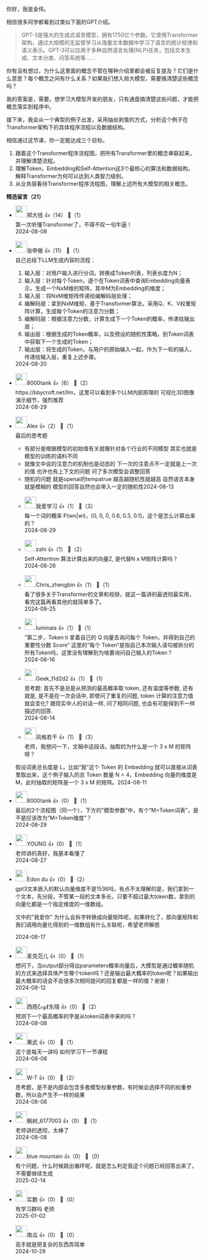 你好，我是金伟。

相信很多同学都看到过类似下面的GPT介绍。

> GPT-3是强大的生成式语言模型，拥有1750亿个参数。它使用Transformer架构，通过大规模的无监督学习从海量文本数据中学习了语言的统计规律和语义表示。GPT-3可以应用于多种自然语言处理(NLP)任务，包括文本生成、文本分类、问答系统等……

你有没有想过，为什么这里面的概念不管在哪种介绍里都会被反复提及？它们是什么意思？每个概念之间有什么关系？如果我们想入局大模型，需要搞清楚这些概念吗？

我的答案是，需要。想学习大模型开发的朋友，只有通盘搞清楚这些问题，才能把概念落实到程序中。

接下来，我会从一个典型的例子出发，采用抽丝剥茧的方式，分析这个例子在Transformer架构下的具体程序流程以及数据结构。

相信通过这节课，你一定能达成三个目标。

1. 跟着这个Transformer程序流程图，把所有Transformer里的概念串联起来，并理解清楚流程。
2. 理解Token，Embedding和Self-Attention这3个最核心的算法和数据结构，解释Transformer为何可以达到人类智力级别。
3. 从业务层看待Transformer程序流程图，理解上述所有大模型的相关概念。
<div><strong>精选留言（21）</strong></div><ul>
<li><img src="https://static001.geekbang.org/account/avatar/00/16/ef/5b/ff28088f.jpg" width="30px"><span>郑大钱</span> 👍（14） 💬（1）<div>第一次听懂Transformer了，不得不叹一句牛逼！</div>2024-08-08</li><br/><li><img src="https://static001.geekbang.org/account/avatar/00/12/0a/a4/828a431f.jpg" width="30px"><span>张申傲</span> 👍（11） 💬（1）<div>自己总结下LLM生成内容的流程：

1. 输入层：对用户输入进行分词，转换成Token列表，列表长度为N；
2. 输入层：针对每个Token，逐个在Token词表中查询Embedding向量表示，生成一个NxM维的矩阵，其中M为Embedding的维度；
3. 输入层：将NxM维矩阵传递给编解码层处理；
4. 编解码层：拿到NxM维矩，基于Transformer算法，采用Q、K、V权重矩阵计算，生成每个Token的注意力分数；
5. 编解码层：根据注意力分数，计算生成下一个Token的概率，传递给输出层；
6. 输出层：根据生成的Token概率，以及预设的随机性策略，到Token词表中获取下一个生成的Token；
7. 输出层：将生成的Token，与用户的原始输入一起，作为下一轮的输入，传递给输入层，重复上述步骤。</div>2024-08-20</li><br/><li><img src="" width="30px"><span>8000tank</span> 👍（6） 💬（2）<div>https:&#47;&#47;bbycroft.net&#47;llm，这里可以看到多个LLM内部原理的 可视化3D图像演示细节，强烈推荐</div>2024-08-29</li><br/><li><img src="http://thirdwx.qlogo.cn/mmopen/vi_32/Q0j4TwGTfTI8qibAw4lRCic1pbnA6yzQU3UqtQm3NqV1bUJ5EiaUnJ24V1yf4rtY7n2Wx7ZVvTemqq5a61ERWrrHA/132" width="30px"><span>Alex</span> 👍（2） 💬（1）<div>最后的思考题 
- 有部分是根据模型的初始值有关就像针对各个行业的不同模型 其实也就是模型的训练的语料不同
- 就像文中说的注意力的机制也是动态的 下一次的注意点不一定就是上一次的值 也许也有上下文的问题 问了多次模型会调整回答
- 随机的问题 就是openai的tempatrue 越高越随机性就越高 自然语言本身就是模糊的 模型的回答自然也会带入一定的随机性</div>2024-08-13</li><br/><li><img src="https://static001.geekbang.org/account/avatar/00/10/40/1c/19fea99b.jpg" width="30px"><span>我爱学习</span> 👍（1） 💬（3）<div>每一个词的概率 P(wn|wi)，[0, 0, 0, 0.6, 0.3, 0.1]，这个是怎么计算出来的？</div>2024-08-29</li><br/><li><img src="http://thirdwx.qlogo.cn/mmopen/vi_32/Q0j4TwGTfTIofiaCAziajdQnbvrfpEkpCKVFgO62y6zicamhjF1BAWZSRcCVaTBXLIerLsGeZCic7XS7KOEkTN4fRg/132" width="30px"><span>zahi</span> 👍（1） 💬（2）<div>Self-Attention 算法计算出来的向量Z, 是代替N x M矩阵计算吗？</div>2024-08-26</li><br/><li><img src="https://static001.geekbang.org/account/avatar/00/26/8a/f4/149802dd.jpg" width="30px"><span>Chris_zhengbin</span> 👍（1） 💬（1）<div>看了很多关于Transformer的文章和视频，就这一篇讲的最透彻最实用，看完这篇再看其他的就简单多了。</div>2024-08-25</li><br/><li><img src="https://static001.geekbang.org/account/avatar/00/26/b4/99/353fe94e.jpg" width="30px"><span>luminais</span> 👍（1） 💬（1）<div>”第二步，Token ti 拿着自己的 Q 向量去询问每个 Token，并得到自己的重要性分数 Score”
这里的“每个 Token”是指自己本次输入语句被拆分的所有Token吗，这里没有理解到为啥要询问自己输入的Token？</div>2024-08-16</li><br/><li><img src="https://static001.geekbang.org/account/avatar/00/3b/1b/32/cbfdf1f4.jpg" width="30px"><span>Geek_11d2d2</span> 👍（1） 💬（1）<div>思考题: 首先不是总是从预测的最高概率取 token, 还有温度等参数, 还有就是, 是不是在一次会话中, 即使问了重复的问题, token 计算的注意力值就会变化? 跟现实中人的对话一样, 问了相同问题, 也会有可能得到不一样描述的回答.</div>2024-08-14</li><br/><li><img src="https://static001.geekbang.org/account/avatar/00/12/f0/cb/27b88c1c.jpg" width="30px"><span>风格若干</span> 👍（1） 💬（3）<div>老师，我想问一下，文稿中这段话，抽取的为什么是一个 3 x M 的矩阵呀？

假设词表总长度是 L，比如“我”这个 Token 的 Embedding 就可以直接从词表里取出来，这个例子输入的总 Token 数量 N = 4，Embedding 向量的维度是 M，此时抽取的矩阵是一个 3 x M 的矩阵。</div>2024-08-11</li><br/><li><img src="" width="30px"><span>8000tank</span> 👍（0） 💬（1）<div>最后的2个流程图（同一个），下方的“模型参数”中，有个“M=Token词表”，是不是应该改为“M=Token维度”？</div>2024-08-29</li><br/><li><img src="https://static001.geekbang.org/account/avatar/00/10/d5/57/1cebae66.jpg" width="30px"><span>YOUNG</span> 👍（0） 💬（1）<div>老师讲的真好，我基本看懂了</div>2024-08-27</li><br/><li><img src="https://static001.geekbang.org/account/avatar/00/10/66/36/b4a4e6fb.jpg" width="30px"><span>Edon du</span> 👍（0） 💬（2）<div>gpt3文本嵌入的默认向量维度不是1536吗，有点不太理解的是，我们拿到一个文本，先分段，不管某一段的文本多长，只要不超过最大token数，拿到的向量化都是一个指定维度的一维数组。

文中的&quot;我爱你&quot; 为什么会拆字转换成向量矩阵呢，如果转化了，那向量矩阵和我们调用向量化得到的一维数组有什么关联呢，希望老师解惑</div>2024-08-17</li><br/><li><img src="https://static001.geekbang.org/account/avatar/00/2a/db/ec/d5638e84.jpg" width="30px"><span>麦克范儿</span> 👍（0） 💬（1）<div>想问下，当output部分得出parameters概率向量后，大模型是通过概率随机的方式来选择具体产生哪个token吗？还是输出最大概率的token呢？如果输出最大概率的话会不会很多次相同提问的回复都是一样的值？谢谢！</div>2024-08-12</li><br/><li><img src="https://static001.geekbang.org/account/avatar/00/13/75/f7/0645cb4a.jpg" width="30px"><span>西雨ζ๓㎕东晴</span> 👍（0） 💬（2）<div>预测下一个最高概率的字是从token词表中来的吗？</div>2024-08-08</li><br/><li><img src="https://static001.geekbang.org/account/avatar/00/13/27/11/07d2455b.jpg" width="30px"><span>黄武</span> 👍（0） 💬（1）<div>这个是每天一讲吗
如何学习下一节课程</div>2024-08-08</li><br/><li><img src="https://static001.geekbang.org/account/avatar/00/10/9d/cd/c21a01dd.jpg" width="30px"><span>W-T</span> 👍（0） 💬（2）<div>思考题，是不是内部会包含多套模型权重参数，有时候会选择不同的权重参数，所以会产生不一样的结果</div>2024-08-08</li><br/><li><img src="https://static001.geekbang.org/account/avatar/00/13/58/b3/abb3256b.jpg" width="30px"><span>枫树_6177003</span> 👍（0） 💬（1）<div>老师讲的透彻，太棒了</div>2024-08-08</li><br/><li><img src="https://static001.geekbang.org/account/avatar/00/11/49/a9/903cc835.jpg" width="30px"><span>blue mountain</span> 👍（0） 💬（0）<div>有个问题，什么时候跳出循环呢，就是怎么判定我这个问题已经回答出来了，不需要继续生成</div>2025-02-14</li><br/><li><img src="https://static001.geekbang.org/account/avatar/00/28/3f/9d/c59c12ad.jpg" width="30px"><span>实数</span> 👍（0） 💬（0）<div>有学习群吗 老师</div>2025-01-02</li><br/><li><img src="https://static001.geekbang.org/account/avatar/00/10/79/0a/a417ec1c.jpg" width="30px"><span>南瓜</span> 👍（0） 💬（0）<div>高手就是把复杂的东西弄简单</div>2024-10-29</li><br/>
</ul>
